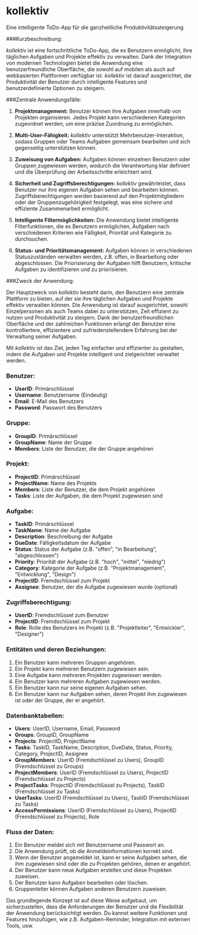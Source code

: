 # **kollektiv**

Eine intelligente ToDo-App für die ganzheitliche Produktivitätssteigerung

###Kurzbeschreibung:

*kollektiv* ist eine fortschrittliche ToDo-App, die es Benutzern ermöglicht, ihre täglichen Aufgaben und Projekte effektiv zu verwalten. Dank der Integration von modernen Technologien bietet die Anwendung eine benutzerfreundliche Oberfläche, die sowohl auf mobilen als auch auf webbasierten Plattformen verfügbar ist. *kollektiv* ist darauf ausgerichtet, die Produktivität der Benutzer durch intelligente Features und benutzerdefinierte Optionen zu steigern.

###Zentrale Anwendungsfälle:

1. **Projektmanagement:** Benutzer können ihre Aufgaben innerhalb von Projekten organisieren. Jedes Projekt kann verschiedenen Kategorien zugeordnet werden, um eine präzise Zuordnung zu ermöglichen.

2. **Multi-User-Fähigkeit:** *kollektiv* unterstützt Mehrbenutzer-Interaktion, sodass Gruppen oder Teams Aufgaben gemeinsam bearbeiten und sich gegenseitig unterstützen können.

3. **Zuweisung von Aufgaben:** Aufgaben können einzelnen Benutzern oder Gruppen zugewiesen werden, wodurch die Verantwortung klar definiert und die Überprüfung der Arbeitsschritte erleichtert wird.

4. **Sicherheit und Zugriffsberechtigungen:** *kollektiv* gewährleistet, dass Benutzer nur ihre eigenen Aufgaben sehen und bearbeiten können. Zugriffsberechtigungen werden basierend auf den Projektmitgliedern oder der Gruppenzugehörigkeit festgelegt, was eine sichere und effiziente Zusammenarbeit ermöglicht.

5. **Intelligente Filtermöglichkeiten:** Die Anwendung bietet intelligente Filterfunktionen, die es Benutzern ermöglichen, Aufgaben nach verschiedenen Kriterien wie Fälligkeit, Priorität und Kategorie zu durchsuchen.

6. **Status- und Prioritätsmanagement:** Aufgaben können in verschiedenen Statuszuständen verwalten werden, z.B. offen, in Bearbeitung oder abgeschlossen. Die Priorisierung der Aufgaben hilft Benutzern, kritische Aufgaben zu identifizieren und zu priorisieren.

###Zweck der Anwendung:

Der Hauptzweck von *kollektiv* besteht darin, den Benutzern eine zentrale Plattform zu bieten, auf der sie ihre täglichen Aufgaben und Projekte effektiv verwalten können. Die Anwendung ist darauf ausgerichtet, sowohl Einzelpersonen als auch Teams dabei zu unterstützen, Zeit effizient zu nutzen und Produktivität zu steigern. Dank der benutzerfreundlichen Oberfläche und der zahlreichen Funktionen erlangt der Benutzer eine kontrolliertere, effizientere und zufriedenstellendere Erfahrung bei der Verwaltung seiner Aufgaben.

Mit *kollektiv* ist das Ziel, jeden Tag einfacher und effizienter zu gestalten, indem die Aufgaben und Projekte intelligent und zielgerichtet verwaltet werden.

### Benutzer:
- **UserID**: Primärschlüssel
- **Username**: Benutzername (Eindeutig)
- **Email**: E-Mail des Benutzers
- **Password**: Passwort des Benutzers

### Gruppe:
- **GroupID**: Primärschlüssel
- **GroupName**: Name der Gruppe
- **Members**: Liste der Benutzer, die der Gruppe angehören

### Projekt:
- **ProjectID**: Primärschlüssel
- **ProjectName**: Name des Projekts
- **Members**: Liste der Benutzer, die dem Projekt angehören
- **Tasks**: Liste der Aufgaben, die dem Projekt zugewiesen sind

### Aufgabe:
- **TaskID**: Primärschlüssel
- **TaskName**: Name der Aufgabe
- **Description**: Beschreibung der Aufgabe
- **DueDate**: Fälligkeitsdatum der Aufgabe
- **Status**: Status der Aufgabe (z.B. "offen", "in Bearbeitung", "abgeschlossen")
- **Priority**: Priorität der Aufgabe (z.B. "hoch", "mittel", "niedrig")
- **Category**: Kategorie der Aufgabe (z.B. "Projektmanagement", "Entwicklung", "Design")
- **ProjectID**: Fremdschlüssel zum Projekt
- **Assignee**: Benutzer, der die Aufgabe zugewiesen wurde (optional)

### Zugriffsberechtigung:
- **UserID**: Fremdschlüssel zum Benutzer
- **ProjectID**: Fremdschlüssel zum Projekt
- **Role**: Rolle des Benutzers im Projekt (z.B. "Projektleiter", "Entwickler", "Designer")

### Entitäten und deren Beziehungen:
1. Ein Benutzer kann mehreren Gruppen angehören.
2. Ein Projekt kann mehreren Benutzern zugewiesen sein.
3. Eine Aufgabe kann mehreren Projekten zugewiesen werden.
4. Ein Benutzer kann mehreren Aufgaben zugewiesen werden.
5. Ein Benutzer kann nur seine eigenen Aufgaben sehen.
6. Ein Benutzer kann nur Aufgaben sehen, deren Projekt ihm zugewiesen ist oder der Gruppe, der er angehört.

### Datenbanktabellen:
- **Users**: UserID, Username, Email, Password
- **Groups**: GroupID, GroupName
- **Projects**: ProjectID, ProjectName
- **Tasks**: TaskID, TaskName, Description, DueDate, Status, Priority, Category, ProjectID, Assignee
- **GroupMembers**: UserID (Fremdschlüssel zu Users), GroupID (Fremdschlüssel zu Groups)
- **ProjectMembers**: UserID (Fremdschlüssel zu Users), ProjectID (Fremdschlüssel zu Projects)
- **ProjectTasks**: ProjectID (Fremdschlüssel zu Projects), TaskID (Fremdschlüssel zu Tasks)
- **UserTasks**: UserID (Fremdschlüssel zu Users), TaskID (Fremdschlüssel zu Tasks)
- **AccessPermissions**: UserID (Fremdschlüssel zu Users), ProjectID (Fremdschlüssel zu Projects), Role

### Fluss der Daten:
1. Ein Benutzer meldet sich mit Benutzername und Passwort an.
2. Die Anwendung prüft, ob die Anmeldeinformationen korrekt sind.
3. Wenn der Benutzer angemeldet ist, kann er seine Aufgaben sehen, die ihm zugewiesen sind oder die zu Projekten gehören, denen er angehört.
4. Der Benutzer kann neue Aufgaben erstellen und diese Projekten zuweisen.
5. Der Benutzer kann Aufgaben bearbeiten oder löschen.
6. Gruppenleiter können Aufgaben anderen Benutzern zuweisen.

Das grundlegende Konzept ist auf diese Weise aufgebaut, um sicherzustellen, dass die Anforderungen der Benutzer und die Flexibilität der Anwendung berücksichtigt werden. Du kannst weitere Funktionen und Features hinzufügen, wie z.B. Aufgaben-Reminder, Integration mit externen Tools, usw.